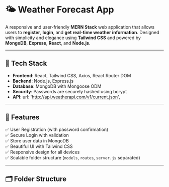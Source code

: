 # 🌤️ Weather Forecast App

A responsive and user-friendly **MERN Stack** web application that allows users to **register**, **login**, and **get real-time weather information**. Designed with simplicity and elegance using **Tailwind CSS** and powered by **MongoDB**, **Express**, **React**, and **Node.js**.

---

## 🔧 Tech Stack

- **Frontend**: React, Tailwind CSS, Axios, React Router DOM
- **Backend**: Node.js, Express.js
- **Database**: MongoDB with Mongoose ODM
- **Security**: Passwords are securely hashed using bcrypt
- **API**: url: 'http://api.weatherapi.com/v1/current.json',

---

## 🚀 Features

✅ User Registration (with password confirmation)  
✅ Secure Login with validation  
✅ Store user data in MongoDB  
✅ Beautiful UI with Tailwind CSS  
✅ Responsive design for all devices  
✅ Scalable folder structure (`models`, `routes`, `server.js` separated)

---

## 🗂️ Folder Structure

